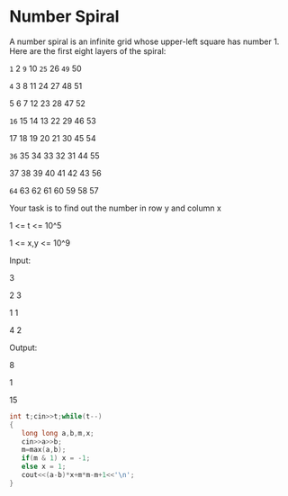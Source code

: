 # Number Spiral

A number spiral is an infinite grid whose upper-left square has number 1. Here are the first eight layers of the spiral:


`1`  2    `9`    10    `25`   26   `49`   50
              
`4`    3    8    11    24   27   48   51
              
5    6    7    12    23   28   47   52

`16`   15   14   13    22   29   46   53

17   18   19   20    21   30   45   54
 
`36`   35   34   33    32   31   44   55
              
37   38   39   40    41   42   43   56

`64`   63   62   61    60   59   58   57

Your task is to find out the number in row y and column x

1 <= t <= 10^5

1 <= x,y <= 10^9

Input:

3
  
2 3
  
1 1
  
4 2

Output:

8
  
1
  
15

```cpp
int t;cin>>t;while(t--)
{
   long long a,b,m,x;
   cin>>a>>b;
   m=max(a,b);
   if(m & 1) x = -1;
   else x = 1;
   cout<<(a-b)*x+m*m-m+1<<'\n';
}
```
